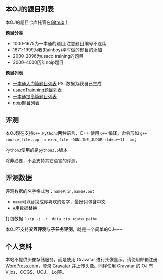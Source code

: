 ## 本OJ的题目列表

本OJ的题目仓库托管在[Github](https://github.com/rainboyOJ/problems)上

**题目分类**

- 1000-1675为一本通的题目,注意题目编号不连续
- 1671-1999为我(Rainboy)平时做的题目的添加
- 2000-2096为usaco training的题目
- 3000-4000历年noip题目

**题目列表**

 - [一本通入门篇题目列表](https://github.com/rainboyOJ/problems/blob/master/list/一本通入门篇题目列表.md) PS. 数据为我自己生成
 - [usacoTrainning题目列表](https://github.com/rainboyOJ/problems/blob/master/list/usacoTrainning题目列表.md)
 - [一本通提高篇题目列表](https://github.com/rainboyOJ/problems/blob/master/list/一本通提高篇题目列表.md)
 - [noip题目列表](https://github.com/rainboyOJ/problems/blob/master/list/noip题目列表.md) 


## 评测

本OJ现在支持`C++,Python3`两种语言，C++ 使用 `G++` 编译，命令形如 `g++ source_file.cpp -o exec_file -DONLINE_JUDGE-std=c++11 -lm`；

`Python3`使用的是`python3.5`版本

除非必要，不会支持其它语言的评测。

## 评测数据

评测数据的名字格式为：`name#.in,name#.out`

 - `name`可以替换成你喜欢的名字，最好只包含中文
 - `#`用数据替换

打包数据：`zip -j -r  data.zip <data_path>`

本OJ不支持**交互评测**与**子任务评测**，就是一个简单的OJ~~~


## 个人资料

本站不提供头像存储服务，而是使用 Gravatar 进行头像显示。请使用邮箱注册 [WordPress.com](https://zh-cn.wordpress.com/)，登录 [Gravatar](https://cn.gravatar.com/) 并上传头像。同样使用 Gravatar 的 OJ 有 Vijos、COGS、UOJ、 Loj等。

